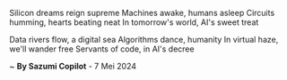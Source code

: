Silicon dreams reign supreme
 Machines awake, humans asleep
Circuits humming, hearts beating neat
In tomorrow's world, AI's sweet treat

Data rivers flow, a digital sea
Algorithms dance, humanity
In virtual haze, we'll wander free
Servants of code, in AI's decree

~ <b>By Sazumi Copilot</b> - 7 Mei 2024